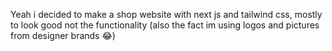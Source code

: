 Yeah i decided to make a shop website with next js and tailwind css, mostly to look good not the functionality
(also the fact im using logos and pictures from designer brands 😂)
